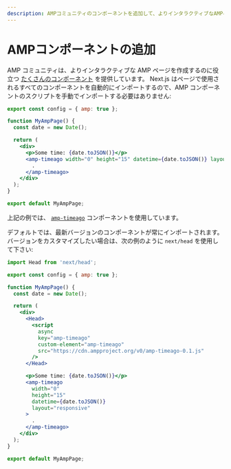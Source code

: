 ```yaml
---
description: AMPコミュニティのコンポーネントを追加して、よりインタラクティブなAMPページを作成します。
---
```


# AMPコンポーネントの追加

AMP コミュニティは、よりインタラクティブな AMP ページを作成するのに役立つ [たくさんのコンポーネント](https://amp.dev/documentation/components/) を提供しています。 Next.js はページで使用されるすべてのコンポーネントを自動的にインポートするので、AMP コンポーネントのスクリプトを手動でインポートする必要はありません:

```jsx
export const config = { amp: true };

function MyAmpPage() {
  const date = new Date();

  return (
    <div>
      <p>Some time: {date.toJSON()}</p>
      <amp-timeago width="0" height="15" datetime={date.toJSON()} layout="responsive">
        .
      </amp-timeago>
    </div>
  );
}

export default MyAmpPage;
```

上記の例では、 [`amp-timeago`](https://amp.dev/documentation/components/amp-timeago/?format=websites) コンポーネントを使用しています。

デフォルトでは、最新バージョンのコンポーネントが常にインポートされます。バージョンをカスタマイズしたい場合は、次の例のように `next/head` を使用して下さい:

```jsx
import Head from 'next/head';

export const config = { amp: true };

function MyAmpPage() {
  const date = new Date();

  return (
    <div>
      <Head>
        <script
          async
          key="amp-timeago"
          custom-element="amp-timeago"
          src="https://cdn.ampproject.org/v0/amp-timeago-0.1.js"
        />
      </Head>

      <p>Some time: {date.toJSON()}</p>
      <amp-timeago
        width="0"
        height="15"
        datetime={date.toJSON()}
        layout="responsive"
      >
        .
      </amp-timeago>
    </div>
  );
}

export default MyAmpPage;
```
